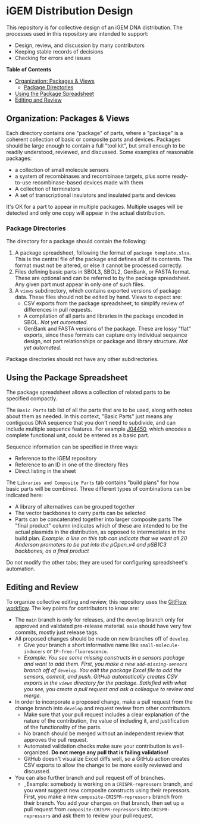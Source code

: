 # iGEM Distribution Design

This repository is for collective design of an iGEM DNA distribution. The processes used in this repository are intended to support:

- Design, review, and discussion by many contributors
- Keeping stable records of decisions
- Checking for errors and issues

**Table of Contents**

- [Organization: Packages & Views](#organization)  
    - [Package Directories](#directories)
- [Using the Package Spreadsheet](#spreadsheet)
- [Editing and Review](#editing)

## Organization: Packages & Views<a name="organization"></a>

Each directory contains one "package" of parts, where a "package" is a coherent collection of basic or composite parts and devices. 
Packages should be large enough to contain a full "tool kit", but small enough to be readily understood, reviewed, and discussed.
Some examples of reasonable packages:

- a collection of small molecule sensors
- a system of recombinases and recombinase targets, plus some ready-to-use recombinase-based devices made with them
- A collection of terminators
- A set of transcriptional insulators and insulated parts and devices

It's OK for a part to appear in multiple packages. Multiple usages will be detected and only one copy will appear in the actual distribution.

### Package Directories<a name="directories"></a>

The directory for a package should contain the following:

1. A package spreadsheet, following the format of `package template.xlsx`. This is the central file of the package and defines all of its contents. The format must not be altered, or else it cannot be processed correctly.
2. Files defining basic parts in SBOL3, SBOL2, GenBank, or FASTA format. These are optional and can be referred to by the package spreadsheet.  Any given part must appear in only one of such files.
3. A `views` subdirectory, which contains exported versions of package data. These files should not be edited by hand. Views to expect are:
    - CSV exports from the package spreadsheet, to simplify review of differences in pull requests.
    - A compilation of all parts and libraries in the package encoded in SBOL. _Not yet automated._
    - GenBank and FASTA versions of the package. These are lossy "flat" exports, since these formats can capture only individual sequence design, not part relationships or package and library structure. _Not yet automated._

Package directories should not have any other subdirectories.

## Using the Package Spreadsheet<a name="spreadsheet"></a>

The package spreadsheet allows a collection of related parts to be specified compactly.

The `Basic Parts` tab list of all the parts that are to be used, along with notes about them as needed. 
In this context, "Basic Parts" just means any contiguous DNA sequence that you don't need to subdivide, and can include multiple sequence features. For example [J04450](http://parts.igem.org/Part:BBa_J04450), which encodes a complete functional unit, could be entered as a basic part.

Sequence information can be specified in three ways:
 - Reference to the iGEM repository
 - Reference to an ID in one of the directory files
 - Direct listing in the sheet

The `Libraries and Composite Parts` tab contains "build plans" for how basic parts will be combined.
Three different types of combinations can be indicated here:
 - A library of alternatives can be grouped together
 - The vector backbones to carry parts can be selected
 - Parts can be concatenated together into larger composite parts
The "final product" column indicates which of these are intended to be the actual plasmids in the distribution, as opposed to intermediates in the build plan.
_Example: a line on this tab can indicate that we want all 20 Anderson promoters to be put into the pOpen_v4 and pSB1C3 backbones, as a final product_

Do not modify the other tabs; they are used for configuring spreadsheet's automation.

## Editing and Review<a name="editing"></a>

To organize collective editing and review, this repository uses the [GitFlow workflow](https://www.atlassian.com/git/tutorials/comparing-workflows/gitflow-workflow). The key points for contributors to know are:

- The `main` branch is only for releases, and the `develop` branch only for approved and validated pre-release material. `main` should have very few commits, mostly just release tags.
- All proposed changes should be made on new branches off of `develop`. 
    - Give your branch a short informative name like `small-molecule-inducers` or `IP-free-fluorescence`.
    - _Example: You see some missing constructs in a sensors package and want to add them. First, you make a new `add-missing-sensors` branch off of `develop`. You edit the package Excel file to add the sensors, commit, and push.  GitHub automatically creates CSV exports in the `views` directory for the package.  Satisfied with what you see, you create a pull request and ask a colleague to review and merge._
- In order to incorporate a proposed change, make a pull request from the change branch into `develop` and request review from other contributors.
    - Make sure that your pull request includes a clear explanation of the nature of the contribution, the value of including it, and justification of the functionality of the parts.
    - No branch should be merged without an independent review that approves the pull request.
    - Automated validation checks make sure your contribution is well-organized. **Do not merge any pull that is failing validation!**
    - GitHub doesn't visualize Excel diffs well, so a GitHub action creates CSV exports to allow the change to be more easily reviewed and discussed.
- You can also further branch and pull request off of branches.  
   - _Example: somebody is working on a `CRISPR-repressors` branch, and you want suggest new composite constructs using their repressors. First, you make a new `composite-CRISPR-repressors` branch from their branch. You add your changes on that branch, then set up a pull request from `composite-CRISPR-repressors` into `CRISPR-repressors` and ask them to review your pull request.

